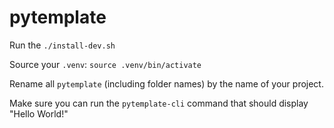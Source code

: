 # pytemplate

Run the `./install-dev.sh`

Source your `.venv`: `source .venv/bin/activate`

Rename all `pytemplate` (including folder names) by the name of your project.

Make sure you can run the `pytemplate-cli` command that should display "Hello World!"

